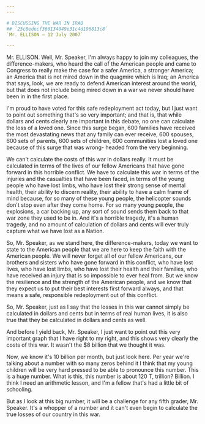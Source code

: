 ```yaml
---
---

# DISCUSSING THE WAR IN IRAQ
## `25c8edecf366134049e31c4d196813c8`
`Mr. ELLISON — 12 July 2007`

---
```



Mr. ELLISON. Well, Mr. Speaker, I'm always happy to join my 
colleagues, the difference-makers, who heard the call of the American 
people and came to Congress to really make the case for a safer 
America, a stronger America; an America that is not mired down in the 
quagmire which is Iraq; an America that says, look, we are ready to 
defend American interest around the world, but that does not include 
being mired down in a war we never should have been in in the first 
place.

I'm proud to have voted for this safe redeployment act today, but I 
just want to point out something that's so very important; and that is, 
that while dollars and cents clearly are important in this debate, no 
one can calculate the loss of a loved one. Since this surge began, 600 
families have received the most devastating news that any family can 
ever receive, 600 spouses, 600 sets of parents, 600 sets of children, 
600 communities lost a loved one because of this surge that was wrong-
headed from the very beginning.

We can't calculate the costs of this war in dollars really. It must 
be calculated in terms of the lives of our fellow Americans that have 
gone forward in this horrible conflict. We have to calculate this war 
in terms of the injuries and the casualties that have been faced, in 
terms of the young people who have lost limbs, who have lost their 
strong sense of mental health, their ability to discern reality, their 
ability to have a calm frame of mind because, for so many of these 
young people, the helicopter sounds don't stop even after they come 
home. For so many young people, the explosions, a car backing up, any 
sort of sound sends them back to that war zone they used to be in. And 
it's a horrible tragedy, it's a human tragedy, and no amount of 
calculation of dollars and cents will ever truly capture what we have 
lost as a Nation.

So, Mr. Speaker, as we stand here, the difference-makers, today we 
want to state to the American people that we are here to keep the faith 
with the American people. We will never forget all of our fellow 
Americans, our brothers and sisters who have gone forward in this 
conflict, who have lost lives, who have lost limbs, who have lost their 
health and their families, who have received an injury that is so 
impossible to ever heal from. But we know the resilience and the 
strength of the American people, and we know that they expect us to put 
their best interests first forward always, and that means a safe, 
responsible redeployment out of this conflict.

So, Mr. Speaker, just as I say that the losses in this war cannot 
simply be calculated in dollars and cents but in terms of real human 
lives, it is also true that they be calculated in dollars and cents as 
well.

And before I yield back, Mr. Speaker, I just want to point out this 
very important graph that I have right to my right, and this shows very 
clearly the costs of this war. It wasn't the $8 billion that we thought 
it was.

Now, we know it's 10 billion per month, but just look here. Per year 
we're talking about a number with so many zeros behind it I think that 
my young children will be very hard pressed to be able to pronounce 
this number. This is a huge number. What is this, this number is about 
120 T, trillion? Billion. I think I need an arithmetic lesson, and I'm 
a fellow that's had a little bit of schooling.

But as I look at this big number, it will be a challenge for any 
fifth grader, Mr. Speaker. It's a whopper of a number and it can't even 
begin to calculate the true losses of our country in this war.